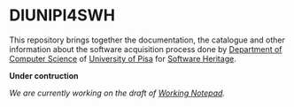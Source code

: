 
# DIUNIPI4SWH

This repository brings together the documentation, the catalogue and other information about the software acquisition process done by [Department of Computer Science](https://di.unipi.it) of [University of Pisa](https://unipi.it) for [Software Heritage](https://www.softwareheritage.org).

**Under contruction**

*We are currently working on the draft of [Working Notepad](WorkingNotepad.md).*
